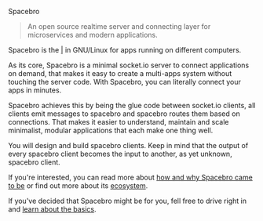 Spacebro

> An open source realtime server and connecting layer for microservices and modern applications.

Spacebro is the [|](<https://en.wikipedia.org/wiki/Pipeline_(Unix)>) in GNU/Linux for apps running on different computers.

As its core, Spacebro is a minimal socket.io server to connect applications on demand, that makes it easy to create a multi-apps system without touching the server code. With Spacebro, you can literally connect your apps in minutes.

Spacebro achieves this by being the glue code between socket.io clients, all clients emit messages to spacebro and spacebro routes them based on connections. That makes it easier to understand, maintain and scale minimalist, modular applications that each make one thing well.

You will design and build spacebro clients. Keep in mind that the output of every spacebro client becomes the input to another, as yet unknown, spacebro client.

If you're interested, you can read more about [how and why Spacebro came to be](https://medium.com/@emmanuelgeoffray/why-we-built-spacebro) or find out more about its [ecosystem](https://github.com/spacebro/awesome-spacebro#apps).

If you've decided that Spacebro might be for you, fell free to drive right in and [learn about the basics](./guides/basics/readme.md).
